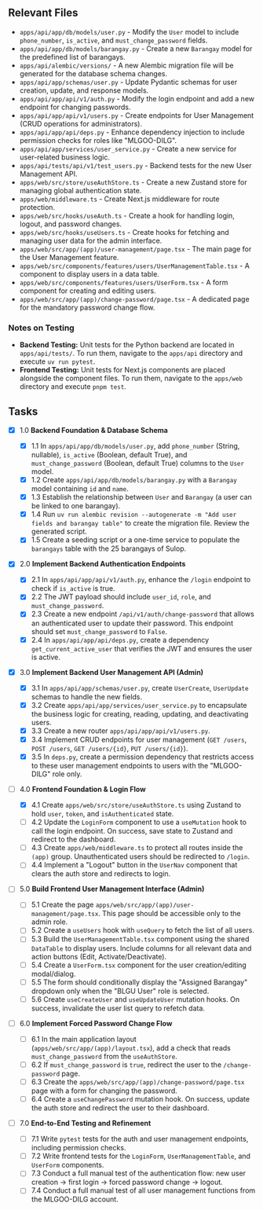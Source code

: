 ## Relevant Files

- `apps/api/app/db/models/user.py` - Modify the `User` model to include `phone_number`, `is_active`, and `must_change_password` fields.
- `apps/api/app/db/models/barangay.py` - Create a new `Barangay` model for the predefined list of barangays.
- `apps/api/alembic/versions/` - A new Alembic migration file will be generated for the database schema changes.
- `apps/api/app/schemas/user.py` - Update Pydantic schemas for user creation, update, and response models.
- `apps/api/app/api/v1/auth.py` - Modify the login endpoint and add a new endpoint for changing passwords.
- `apps/api/app/api/v1/users.py` - Create endpoints for User Management (CRUD operations for administrators).
- `apps/api/app/api/deps.py` - Enhance dependency injection to include permission checks for roles like "MLGOO-DILG".
- `apps/api/app/services/user_service.py` - Create a new service for user-related business logic.
- `apps/api/tests/api/v1/test_users.py` - Backend tests for the new User Management API.
- `apps/web/src/store/useAuthStore.ts` - Create a new Zustand store for managing global authentication state.
- `apps/web/middleware.ts` - Create Next.js middleware for route protection.
- `apps/web/src/hooks/useAuth.ts` - Create a hook for handling login, logout, and password changes.
- `apps/web/src/hooks/useUsers.ts` - Create hooks for fetching and managing user data for the admin interface.
- `apps/web/src/app/(app)/user-management/page.tsx` - The main page for the User Management feature.
- `apps/web/src/components/features/users/UserManagementTable.tsx` - A component to display users in a data table.
- `apps/web/src/components/features/users/UserForm.tsx` - A form component for creating and editing users.
- `apps/web/src/app/(app)/change-password/page.tsx` - A dedicated page for the mandatory password change flow.

### Notes on Testing

- **Backend Testing:** Unit tests for the Python backend are located in `apps/api/tests/`. To run them, navigate to the `apps/api` directory and execute `uv run pytest`.
- **Frontend Testing:** Unit tests for Next.js components are placed alongside the component files. To run them, navigate to the `apps/web` directory and execute `pnpm test`.

## Tasks

- [x] 1.0 **Backend Foundation & Database Schema**

  - [x] 1.1 In `apps/api/app/db/models/user.py`, add `phone_number` (String, nullable), `is_active` (Boolean, default True), and `must_change_password` (Boolean, default True) columns to the `User` model.
  - [x] 1.2 Create `apps/api/app/db/models/barangay.py` with a `Barangay` model containing `id` and `name`.
  - [x] 1.3 Establish the relationship between `User` and `Barangay` (a user can be linked to one barangay).
  - [x] 1.4 Run `uv run alembic revision --autogenerate -m "Add user fields and barangay table"` to create the migration file. Review the generated script.
  - [x] 1.5 Create a seeding script or a one-time service to populate the `barangays` table with the 25 barangays of Sulop.

- [x] 2.0 **Implement Backend Authentication Endpoints**

  - [x] 2.1 In `apps/api/app/api/v1/auth.py`, enhance the `/login` endpoint to check if `is_active` is true.
  - [x] 2.2 The JWT payload should include `user_id`, `role`, and `must_change_password`.
  - [x] 2.3 Create a new endpoint `/api/v1/auth/change-password` that allows an authenticated user to update their password. This endpoint should set `must_change_password` to `False`.
  - [x] 2.4 In `apps/api/app/api/deps.py`, create a dependency `get_current_active_user` that verifies the JWT and ensures the user is active.

- [x] 3.0 **Implement Backend User Management API (Admin)**

  - [x] 3.1 In `apps/api/app/schemas/user.py`, create `UserCreate`, `UserUpdate` schemas to handle the new fields.
  - [x] 3.2 Create `apps/api/app/services/user_service.py` to encapsulate the business logic for creating, reading, updating, and deactivating users.
  - [x] 3.3 Create a new router `apps/api/app/api/v1/users.py`.
  - [x] 3.4 Implement CRUD endpoints for user management (`GET /users`, `POST /users`, `GET /users/{id}`, `PUT /users/{id}`).
  - [x] 3.5 In `deps.py`, create a permission dependency that restricts access to these user management endpoints to users with the "MLGOO-DILG" role only.

- [ ] 4.0 **Frontend Foundation & Login Flow**

  - [x] 4.1 Create `apps/web/src/store/useAuthStore.ts` using Zustand to hold `user`, `token`, and `isAuthenticated` state.
  - [ ] 4.2 Update the `LoginForm` component to use a `useMutation` hook to call the login endpoint. On success, save state to Zustand and redirect to the dashboard.
  - [ ] 4.3 Create `apps/web/middleware.ts` to protect all routes inside the `(app)` group. Unauthenticated users should be redirected to `/login`.
  - [ ] 4.4 Implement a "Logout" button in the `UserNav` component that clears the auth store and redirects to login.

- [ ] 5.0 **Build Frontend User Management Interface (Admin)**

  - [ ] 5.1 Create the page `apps/web/src/app/(app)/user-management/page.tsx`. This page should be accessible only to the admin role.
  - [ ] 5.2 Create a `useUsers` hook with `useQuery` to fetch the list of all users.
  - [ ] 5.3 Build the `UserManagementTable.tsx` component using the shared `DataTable` to display users. Include columns for all relevant data and action buttons (Edit, Activate/Deactivate).
  - [ ] 5.4 Create a `UserForm.tsx` component for the user creation/editing modal/dialog.
  - [ ] 5.5 The form should conditionally display the "Assigned Barangay" dropdown only when the "BLGU User" role is selected.
  - [ ] 5.6 Create `useCreateUser` and `useUpdateUser` mutation hooks. On success, invalidate the user list query to refetch data.

- [ ] 6.0 **Implement Forced Password Change Flow**

  - [ ] 6.1 In the main application layout (`apps/web/src/app/(app)/layout.tsx`), add a check that reads `must_change_password` from the `useAuthStore`.
  - [ ] 6.2 If `must_change_password` is `true`, redirect the user to the `/change-password` page.
  - [ ] 6.3 Create the `apps/web/src/app/(app)/change-password/page.tsx` page with a form for changing the password.
  - [ ] 6.4 Create a `useChangePassword` mutation hook. On success, update the auth store and redirect the user to their dashboard.

- [ ] 7.0 **End-to-End Testing and Refinement**
  - [ ] 7.1 Write `pytest` tests for the auth and user management endpoints, including permission checks.
  - [ ] 7.2 Write frontend tests for the `LoginForm`, `UserManagementTable`, and `UserForm` components.
  - [ ] 7.3 Conduct a full manual test of the authentication flow: new user creation -> first login -> forced password change -> logout.
  - [ ] 7.4 Conduct a full manual test of all user management functions from the MLGOO-DILG account.
